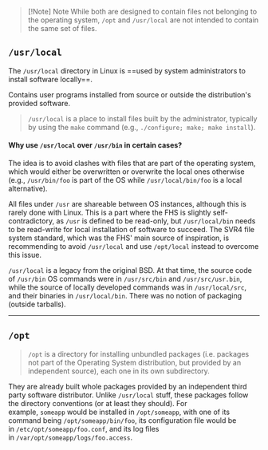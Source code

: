 
> [!Note] Note
> While both are designed to contain files not belonging to the operating system, `/opt` and `/usr/local` are not intended to contain the same set of files.

## `/usr/local`

The `/usr/local` directory in Linux is ==used by system administrators to install software locally==.

Contains user programs installed from source or outside the distribution's provided software.

> `/usr/local` is a place to install files built by the administrator, typically by using the `make` command (e.g., `./configure; make; make install`). 

#### **Why use `/usr/local` over `/usr/bin` in certain cases?**

The idea is to avoid clashes with files that are part of the operating system, which would either be overwritten or overwrite the local ones otherwise (e.g., `/usr/bin/foo` is part of the OS while `/usr/local/bin/foo` is a local alternative).

All files under `/usr` are shareable between OS instances, although this is rarely done with Linux. This is a part where the FHS is slightly self-contradictory, as `/usr` is defined to be read-only, but `/usr/local/bin` needs to be read-write for local installation of software to succeed. The SVR4 file system standard, which was the FHS' main source of inspiration, is recommending to avoid `/usr/local` and use `/opt/local` instead to overcome this issue.

`/usr/local` is a legacy from the original BSD. At that time, the source code of `/usr/bin` OS commands were in `/usr/src/bin` and `/usr/src/usr.bin`, while the source of locally developed commands was in `/usr/local/src`, and their binaries in `/usr/local/bin`. There was no notion of packaging (outside tarballs).

---
## `/opt`

> `/opt` is a directory for installing unbundled packages (i.e. packages not part of the Operating System distribution, but provided by an independent source), each one in its own subdirectory. 

They are already built whole packages provided by an independent third party software distributor. Unlike `/usr/local` stuff, these packages follow the directory conventions (or at least they should). For example, `someapp` would be installed in `/opt/someapp`, with one of its command being `/opt/someapp/bin/foo`, its configuration file would be in `/etc/opt/someapp/foo.conf`, and its log files in `/var/opt/someapp/logs/foo.access`.